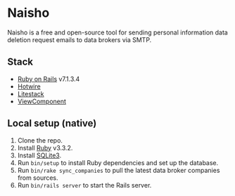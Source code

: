 # Naisho

Naisho is a free and open-source tool for sending personal information data deletion request emails to data brokers via SMTP.

## Stack

- [Ruby on Rails](https://rubyonrails.org/) v7.1.3.4
- [Hotwire](https://hotwired.dev/)
- [Litestack](https://github.com/oldmoe/litestack)
- [ViewComponent](https://viewcomponent.org/)

## Local setup (native)

1. Clone the repo.
2. Install [Ruby](https://www.ruby-lang.org/en/) v3.3.2.
3. Install [SQLite3](https://www.sqlite.org/index.html).
4. Run `bin/setup` to install Ruby dependencies and set up the database.
5. Run `bin/rake sync_companies` to pull the latest data broker companies from sources.
6. Run `bin/rails server` to start the Rails server.
